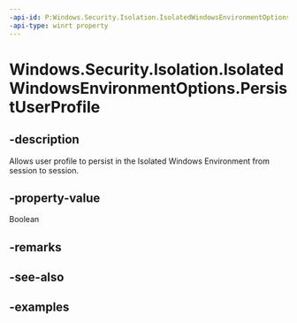 ```yaml
---
-api-id: P:Windows.Security.Isolation.IsolatedWindowsEnvironmentOptions.PersistUserProfile
-api-type: winrt property
---
```


<!-- Property syntax.
public bool PersistUserProfile { get;  set; }
-->

# Windows.Security.Isolation.IsolatedWindowsEnvironmentOptions.PersistUserProfile

## -description
Allows user profile to persist in the Isolated Windows Environment from session to session.
## -property-value
Boolean
## -remarks

## -see-also

## -examples

